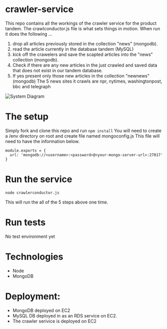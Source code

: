# crawler-service
This repo contains all the workings of the crawler service for the product tandem.
The crawlconductor.js file is what sets things in motion.
When run it does the following ...
1. drop all articles previously stored in the collection "news" (mongodb).
2. read the article currently in the database tandem (MySQL)
3. kick off the crawelers and save the scapted articles into the "news" collection (mongodb).
4. Check if there are any new articles in the just crawled and saved data that does not exist in our tandem database.
5. If yes present only those new articles in the collection "newnews" (mongodb)
The 5 news sites it crawls are npr, nytimes, washingtonpost, bbc and telegraph

![System Diagram](https://github.com/kanimuni/crawlerservice/blob/master/pics/diagram1.jpg "High Level Diagram")

# The setup
Simply fork and clone this repo and run `npm install`
You will need to create a /env directory on root and create file named mongoconfig.js
This file will need to have the information below.

```
module.exports = {
  url: 'mongodb://<username>:<password>@<your-mongo-server-url>:27017'
}
```
# Run the service

```
node crawlerconductor.js
```
This will run the all of the 5 steps above one time.

# Run tests
No test environment yet

# Technologies
- Node
- MongoDB 

# Deployment:
- MongoDB deployed on EC2
- MySQL DB deployed in as an RDS service on EC2.
- The crawler serivice is deployed on EC2
